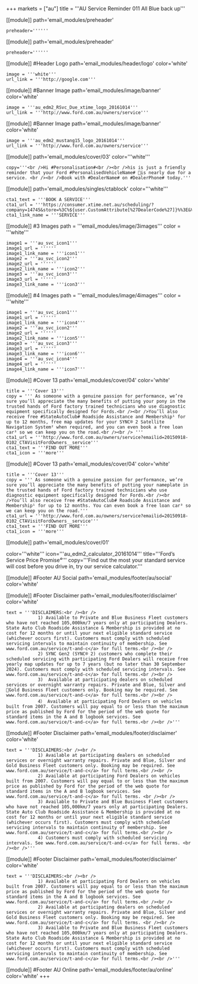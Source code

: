 +++
markets = ["au"]
title = '''AU Service Reminder 011 All Blue back up'''

[[module]]
path='email_modules/preheader'


	preheader=''''''

[[module]]
path='email_modules/preheader'


	preheader=''''''

[[module]] #Header Logo
path='email_modules/header/logo'
color='white'

	image = '''white'''
	url_link = '''http://google.com'''

[[module]] #Banner Image
path='email_modules/image/banner'
color='white'

	image = '''au_edm2_RSvc_Due_xtime_logo_20161014'''
	url_link = '''http://www.ford.com.au/owners/service'''

[[module]] #Banner Image
path='email_modules/image/banner'
color='white'

	image = '''au_edm2_mustang15_logo_20161014'''
	url_link = '''http://www.ford.com.au/owners/service'''

[[module]]
path='email_modules/cover/03'
color='''white'''

	copy='''<br />Hi #Personalisation#<br /><br />his is just a friendly reminder that your Ford #PersonalisedVehicleName# is nearly due for a service. <br /><br />Book with #DealerName# on #DealerPhone# today.'''

[[module]]
path='email_modules/singles/ctablock'
color='''white'''

	cta1_text = '''BOOK A SERVICE'''
	cta1_url = '''https://consumer.xtime.net.au/scheduling/?company=14745&store=%3C%${user.CustomAttribute[%27DealerCode%27]}%%3E&VIN=%3C%${user.CustomAttribute[%27Vin%27]}%%3E&provider=FORD_AU_THE_BLUE_HIVE&keyword=%3C%${user.CustomAttribute[%27CampaignID%27]}%%3E&dest=&extid=%3C%${user.CustomAttribute[%27CampaignID%27]}%%3E&extctxt=FORD_AU_THE_BLUE_HIVE&cfn=%3C%${user[%27FirstName%27]}%%3E&cln=%3C%${user[%27LastName%27]}%%3E&cpn=%3C%${user.CustomAttribute[%27Mobile_Phone%27]}%%3E&cem=%3C%${user[%27Email%27]}%%3E&button=blue'''
	cta1_link_name = '''SERVICE'''

[[module]] #3 Images
path = '''email_modules/image/3images'''
color = '''white'''

	image1 = '''au_svc_icon1'''
	image1_url = ''''''
	image1_link_name = '''icon1'''
	image2 = '''au_svc_icon2'''
	image2_url = ''''''
	image2_link_name = '''icon2'''
	image3 = '''au_svc_icon3'''
	image3_url = ''''''
	image3_link_name = '''icon3'''

[[module]] #4 Images
path = '''email_modules/image/4images'''
color = '''white'''

	image1 = '''au_svc_icon1'''
	image1_url = ''''''
	image1_link_name = '''icon4'''
	image2 = '''au_svc_icon2'''
	image2_url = ''''''
	image2_link_name = '''icon5'''
	image3 = '''au_svc_icon3'''
	image3_url = ''''''
	image3_link_name = '''icon6'''
	image4 = '''au_svc_icon4'''
	image4_url = ''''''
	image4_link_name = '''icon7'''

[[module]] #Cover 13
path='email_modules/cover/04'
color='white'

	title = '''Cover 13'''
	copy = ''' As someone with a genuine passion for performance, we’re sure you’ll appreciate the many benefits of putting your pony in the trusted hands of Ford factory trained technicians who use diagnostic equipment specifically designed for Fords.<br /><br />You’ll also receive free #StateAutoClub# Roadside Assistance and Membership¹ for up to 12 months, free map updates for your SYNC® 2 Satellite Navigation System² when required, and you can even book a free loan car³ so we can keep you on the road.<br /><br /> '''
	cta1_url = '''http://www.ford.com.au/owners/service?emailid=20150918-0102_CTAVisitFordOwners__service'''
	cta1_text = '''FIND OUT MORE'''
	cta1_icon = '''more'''


[[module]] #Cover 13
path='email_modules/cover/04'
color='white'

	title = '''Cover 13'''
	copy = ''' As someone with a genuine passion for performance, we’re sure you’ll appreciate the many benefits of putting your nameplate in the trusted hands of Ford factory trained technicians who use diagnostic equipment specifically designed for Fords.<br /><br />You’ll also receive free #StateAutoClub# Roadside Assistance and Membership¹ for up to 12 months. You can even book a free loan car³ so we can keep you on the road.'''
	cta1_url = '''http://www.ford.com.au/owners/service?emailid=20150918-0102_CTAVisitFordOwners__service'''
	cta1_text = '''FIND OUT MORE'''
	cta1_icon = '''more'''

[[module]]
path='email_modules/cover/01'

color='''white'''
icon='''au_edm2_calculator_20161014'''
title='''Ford’s Service Price Promise⁴'''
copy='''Find out the most your standard service will cost before you drive in, try our service calculator.'''

[[module]] #Footer AU Social
path='email_modules/footer/au/social'
color='white'

[[module]] #Footer Disclaimer
path='email_modules/footer/disclaimer'
color='white'

	text = '''DISCLAIMERS:<br /><br />
				1) Available to Private and Blue Business Fleet customers who have not reached 105,000km/7 years only at participating Dealers. State Auto Club Roadside Assistance & Membership is provided at no cost for 12 months or until your next eligible standard service (whichever occurs first). Customers must comply with scheduled servicing intervals to maintain continuity of membership. See www.ford.com.au/service/t-and-c</a> for full terms.<br /><br />
				2) SYNC Gen2 (SYNC® 2) customers who complete their scheduled servicing with participating Ford Dealers will receive free yearly map updates for up to 7 years (but no later than 30 September 2024). Customers must comply with scheduled servicing intervals. See www.ford.com.au/service/t-and-c</a> for full terms.<br /><br />
				3)	Available at participating dealers on scheduled services or overnight warranty repairs. Private and Blue, Silver and Gold Business Fleet customers only. Booking may be required. See www.ford.com.au/service/t-and-c</a> for full terms.<br /><br />
				4） Available at participating Ford Dealers on vehicles built from 2007. Customers will pay equal to or less than the maximum price as published by Ford for the period of the web quote for standard items in the A and B logbook services. See www.ford.com.au/service/t-and-c</a> for full terms.<br /><br />'''



[[module]] #Footer Disclaimer
path='email_modules/footer/disclaimer'
color='white'

	text = '''DISCLAIMERS:<br /><br />
				1) Available at participating dealers on scheduled services or overnight warranty repairs. Private and Blue, Silver and Gold Business Fleet customers only. Booking may be required. See www.ford.com.au/service/t-and-c</a> for full terms.<br /><br />
				2) Available at participating Ford Dealers on vehicles built from 2007. Customers will pay equal to or less than the maximum price as published by Ford for the period of the web quote for standard items in the A and B logbook services. See www.ford.com.au/service/t-and-c</a> for full terms. <br /><br />
				3) Available to Private and Blue Business Fleet customers who have not reached 105,000km/7 years only at participating Dealers. State Auto Club Roadside Assistance & Membership is provided at no cost for 12 months or until your next eligible standard service (whichever occurs first). Customers must comply with scheduled servicing intervals to maintain continuity of membership. See www.ford.com.au/service/t-and-c</a> for full terms.<br /><br />
				4) Customers must comply with scheduled servicing intervals. See www.ford.com.au/service/t-and-c</a> for full terms. <br /><br />'''


[[module]] #Footer Disclaimer
path='email_modules/footer/disclaimer'
color='white'

	text = '''DISCLAIMERS:<br /><br />
				1) Available at participating Ford Dealers on vehicles built from 2007. Customers will pay equal to or less than the maximum price as published by Ford for the period of the web quote for standard items in the A and B logbook services. See www.ford.com.au/service/t-and-c</a> for full terms.<br /><br />
				2) Available at participating dealers on scheduled services or overnight warranty repairs. Private and Blue, Silver and Gold Business Fleet customers only. Booking may be required. See www.ford.com.au/service/t-and-c</a> for full terms. <br /><br />
				3) Available to Private and Blue Business Fleet customers who have not reached 105,000km/7 years only at participating Dealers. State Auto Club Roadside Assistance & Membership is provided at no cost for 12 months or until your next eligible standard service (whichever occurs first). Customers must comply with scheduled servicing intervals to maintain continuity of membership. See www.ford.com.au/service/t-and-c</a> for full terms.<br /><br />'''


[[module]] #Footer AU Online
path='email_modules/footer/au/online'
color='white'
+++